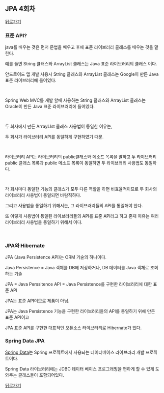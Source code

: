 ## JPA 4회차

[뒤로가기](https://github.com/jinsu4755/WORDATA_spring_Demo)

### 표준 API?

java를 배우는 것은 먼저 문법을 배우고 후에 표준 라이브러리 클래스를 배우는 것을 말한다.

예를 들면 String 클래스와 ArrayList 클래스는 Java 표준 라이브러리의 클래스 이다.



안드로이드 앱 개발 사용시 String 클래스와 ArrayList 클래스는 Google이 만든 Java 표준 라이브러리에 들어있다.

<br>

Spring Web MVC를 개발 할때 사용하는 String 클래스와 ArrayList 클래스는 Oracle이 만든 Java 표준 라이브러리에 들어있다.

<br>

두 회사에서 만든 ArrayLIst 클래스 사용법이 동일한 이유는, 

두 회사가 라이브러리 API를 동일하게 구현하였기 때문.

<br>

라이브러리 API는 라이브러리의 public클래스와 메소드 목록을 말하고 두 라이브러리 public 클래스 목록과 public 메소드 목록이 동일하면 두 라이브러리 사용법도 동일하다.

<br>

각 회사마다 동일한 기능의 클래스가 모두 다른 역할을 하면 비효율적이므로 두 회사의 라이브러리 사용법이 통일되면 바람직하다.

그리고 사용법을 통일하기 위해서는, 그 라이브러리들의 API를 통일해야 한다.

또 이렇게 사용법이 통일된 라이브러리들의 API를 표준 API라고 하고 존재 이유는 여러 라이브러리 사용법을 통일하기 위해서 이다.

<br>

### JPA와 Hibernate

JPA (Java Persistence API)는 ORM 기술의 하나이다.

Java Persistence = Java 객체를 DB에 저장하거나, DB 데이터를 Java 객체로 조회하는 기술

JPA = Java Perssitence API = Java Persistence를 구현한 라이브러리에 대한 표준 API



JPA는 표준 API이므로 제품이 아님.

JPA는 Java Persistence 기능을 구현한 라이브러리들의 API를 통일하기 위해 만든 표준 API이고

JPA 표준 API를 구현한 대표적인 오픈소스 라이브러리로 Hibernate가 있다.



### Spring Data JPA

[Spring Data](http://projects.spring.io/spring-data/)는 Spring 프로젝트에서 사용되는 데이터베이스 라이브러리 개발 프로젝트이다.



Spring Data 라이브러리에는 JDBC 데이터 베이스 프로그래밍을 편하게 할 수 있게 도와주는 클래스들이 포함되어있다.



[뒤로가기](https://github.com/jinsu4755/WORDATA_spring_Demo)